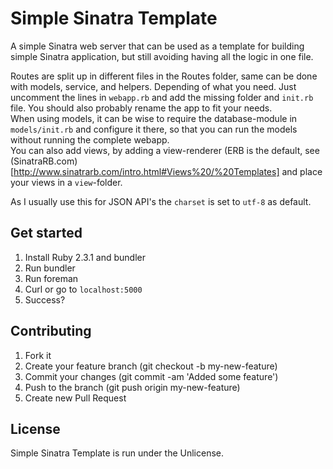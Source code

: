 # Simple Sinatra Template
A simple Sinatra web server that can be used as a template for building simple Sinatra application, but still avoiding having all the logic in one file.

Routes are split up in different files in the Routes folder, same can be done with models, service, and helpers. Depending of what you need. Just uncomment the lines in `webapp.rb` and add the missing folder and `init.rb` file. You should also probably rename the app to fit your needs.  
When using models, it can be wise to require the database-module in `models/init.rb` and configure it there, so that you can run the models without running the complete webapp.  
You can also add views, by adding a view-renderer (ERB is the default, see (SinatraRB.com)[http://www.sinatrarb.com/intro.html#Views%20/%20Templates] and place your views in a `view`-folder.

As I usually use this for JSON API's the `charset` is set to `utf-8` as default.

## Get started
1. Install Ruby 2.3.1 and bundler
2. Run bundler
3. Run foreman
4. Curl or go to `localhost:5000`
5. Success?

## Contributing

1. Fork it
2. Create your feature branch (git checkout -b my-new-feature)
3. Commit your changes (git commit -am 'Added some feature')
4. Push to the branch (git push origin my-new-feature)
5. Create new Pull Request

## License
Simple Sinatra Template is run under the Unlicense.
